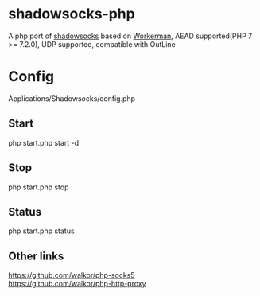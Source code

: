 # shadowsocks-php
A php port of [shadowsocks](https://github.com/shadowsocks/shadowsocks) based on [Workerman](https://github.com/walkor/Workerman), AEAD supported(PHP 7 >= 7.2.0), UDP supported, compatible with OutLine

# Config
Applications/Shadowsocks/config.php

## Start

php start.php start -d

## Stop

php start.php stop

## Status

php start.php status

## Other links
https://github.com/walkor/php-socks5  
https://github.com/walkor/php-http-proxy
